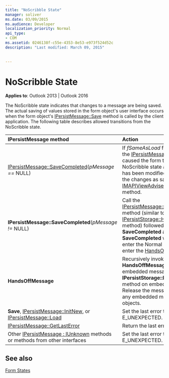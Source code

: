 ```yaml
---
title: "NoScribble State"
manager: soliver
ms.date: 03/09/2015
ms.audience: Developer
localization_priority: Normal
api_type:
- COM
ms.assetid: 0246138f-c55e-4353-8e53-e973f524d52c
description: "Last modified: March 09, 2015"
 
 
---
```


# NoScribble State

  
  
**Applies to**: Outlook 2013 | Outlook 2016 
  
The NoScribble state indicates that changes to a message are being saved. The actual saving of values stored in the form object's user interface occurs when the form object's [IPersistMessage::Save](ipersistmessage-save.md) method is called by the client application. The following table describes allowed transitions from the NoScribble state. 
  
|****IPersistMessage** method**|**Action**|**New state**|
|:-----|:-----|:-----|
|[IPersistMessage::SaveCompleted](ipersistmessage-savecompleted.md)(_pMessage ==_ NULL)  <br/> |If  _fSameAsLoad_ flag was TRUE on the [IPersistMessage::Save](ipersistmessage-save.md) call that caused the form to enter the NoScribble state and the message has been modified, internally mark the changes as saved and call the [IMAPIViewAdviseSink::OnSaved](imapiviewadvisesink-onsaved.md) method.  <br/> |[Normal](normal-state.md) <br/> |
|**IPersistMessage::SaveCompleted**(_pMessage !=_ NULL)  <br/> |Call the [IPersistMessage::HandsOffMessage](ipersistmessage-handsoffmessage.md) method (similar to the OLE [IPersistStorage::HandsOffStorage](http://msdn.microsoft.com/library/1e5ef26f-d8e7-4fa6-bfc4-19dace35314d%28Office.15%29.aspx) method) followed by the normal **SaveCompleted** actions. If **SaveCompleted** was successful, enter the Normal state. Otherwise, enter the [HandsOffAfterSave](handsoffaftersave-state.md) state.  <br/> |Normal or HandsOffAfterSave  <br/> |
|**HandsOffMessage** <br/> |Recursively invoke the **HandsOffMessage** method on embedded messages or the OLE **IPersistStorage::HandsOffStorage** method on embedded OLE objects. Release the message object and any embedded messages or objects.  <br/> |HandsOffAfterSave  <br/> |
|**Save**, [IPersistMessage::InitNew](ipersistmessage-initnew.md), or [IPersistMessage::Load](ipersistmessage-load.md) <br/> |Set the last error to and return E_UNEXPECTED.  <br/> |NoScribble  <br/> |
|[IPersistMessage::GetLastError](ipersistmessage-getlasterror.md) <br/> |Return the last error.  <br/> |NoScribble  <br/> |
|Other [IPersistMessage : IUnknown](ipersistmessageiunknown.md) methods or methods from other interfaces  <br/> |Set the last error to and return E_UNEXPECTED.  <br/> |NoScribble  <br/> |
   
## See also



[Form States](form-states.md)

